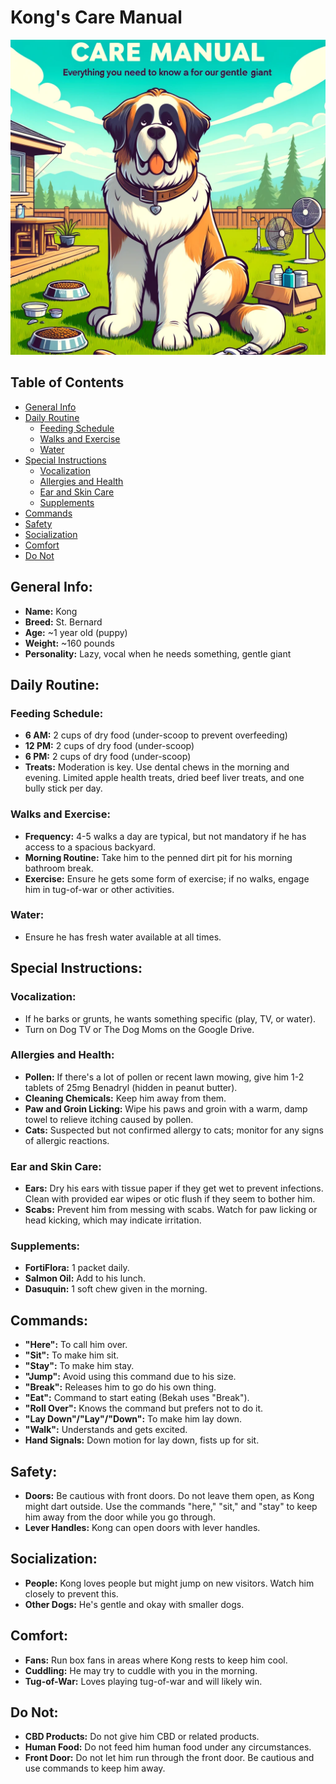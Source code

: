 # Kong's Care Manual

![Kong's Care Manual](./cover.webp)

## Table of Contents
- [General Info](#general-info)
- [Daily Routine](#daily-routine)
  - [Feeding Schedule](#feeding-schedule)
  - [Walks and Exercise](#walks-and-exercise)
  - [Water](#water)
- [Special Instructions](#special-instructions)
  - [Vocalization](#vocalization)
  - [Allergies and Health](#allergies-and-health)
  - [Ear and Skin Care](#ear-and-skin-care)
  - [Supplements](#supplements)
- [Commands](#commands)
- [Safety](#safety)
- [Socialization](#socialization)
- [Comfort](#comfort)
- [Do Not](#do-not)

## General Info:
- **Name:** Kong
- **Breed:** St. Bernard
- **Age:** ~1 year old (puppy)
- **Weight:** ~160 pounds
- **Personality:** Lazy, vocal when he needs something, gentle giant

## Daily Routine:

### Feeding Schedule:
- **6 AM:** 2 cups of dry food (under-scoop to prevent overfeeding)
- **12 PM:** 2 cups of dry food (under-scoop)
- **6 PM:** 2 cups of dry food (under-scoop)
- **Treats:** Moderation is key. Use dental chews in the morning and evening. Limited apple health treats, dried beef liver treats, and one bully stick per day.

### Walks and Exercise:
- **Frequency:** 4-5 walks a day are typical, but not mandatory if he has access to a spacious backyard.
- **Morning Routine:** Take him to the penned dirt pit for his morning bathroom break.
- **Exercise:** Ensure he gets some form of exercise; if no walks, engage him in tug-of-war or other activities.

### Water:
- Ensure he has fresh water available at all times.

## Special Instructions:

### Vocalization:
- If he barks or grunts, he wants something specific (play, TV, or water).
- Turn on Dog TV or The Dog Moms on the Google Drive.

### Allergies and Health:
- **Pollen:** If there's a lot of pollen or recent lawn mowing, give him 1-2 tablets of 25mg Benadryl (hidden in peanut butter).
- **Cleaning Chemicals:** Keep him away from them.
- **Paw and Groin Licking:** Wipe his paws and groin with a warm, damp towel to relieve itching caused by pollen.
- **Cats:** Suspected but not confirmed allergy to cats; monitor for any signs of allergic reactions.

### Ear and Skin Care:
- **Ears:** Dry his ears with tissue paper if they get wet to prevent infections. Clean with provided ear wipes or otic flush if they seem to bother him.
- **Scabs:** Prevent him from messing with scabs. Watch for paw licking or head kicking, which may indicate irritation.

### Supplements:
- **FortiFlora:** 1 packet daily.
- **Salmon Oil:** Add to his lunch.
- **Dasuquin:** 1 soft chew given in the morning.

## Commands:
- **"Here":** To call him over.
- **"Sit":** To make him sit.
- **"Stay":** To make him stay.
- **"Jump":** Avoid using this command due to his size.
- **"Break":** Releases him to go do his own thing.
- **"Eat":** Command to start eating (Bekah uses "Break").
- **"Roll Over":** Knows the command but prefers not to do it.
- **"Lay Down"/"Lay"/"Down":** To make him lay down.
- **"Walk":** Understands and gets excited.
- **Hand Signals:** Down motion for lay down, fists up for sit.

## Safety:
- **Doors:** Be cautious with front doors. Do not leave them open, as Kong might dart outside. Use the commands "here," "sit," and "stay" to keep him away from the door while you go through.
- **Lever Handles:** Kong can open doors with lever handles.

## Socialization:
- **People:** Kong loves people but might jump on new visitors. Watch him closely to prevent this.
- **Other Dogs:** He's gentle and okay with smaller dogs.

## Comfort:
- **Fans:** Run box fans in areas where Kong rests to keep him cool.
- **Cuddling:** He may try to cuddle with you in the morning.
- **Tug-of-War:** Loves playing tug-of-war and will likely win.

## Do Not:
- **CBD Products:** Do not give him CBD or related products.
- **Human Food:** Do not feed him human food under any circumstances.
- **Front Door:** Do not let him run through the front door. Be cautious and use commands to keep him away.
